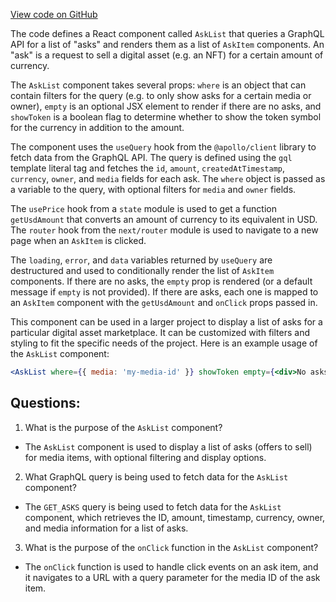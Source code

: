 [View code on GitHub](zoo-labs/zoo/blob/master/core/src/zoo/AskList.tsx)

The code defines a React component called `AskList` that queries a GraphQL API for a list of "asks" and renders them as a list of `AskItem` components. An "ask" is a request to sell a digital asset (e.g. an NFT) for a certain amount of currency. 

The `AskList` component takes several props: `where` is an object that can contain filters for the query (e.g. to only show asks for a certain media or owner), `empty` is an optional JSX element to render if there are no asks, and `showToken` is a boolean flag to determine whether to show the token symbol for the currency in addition to the amount.

The component uses the `useQuery` hook from the `@apollo/client` library to fetch data from the GraphQL API. The query is defined using the `gql` template literal tag and fetches the `id`, `amount`, `createdAtTimestamp`, `currency`, `owner`, and `media` fields for each ask. The `where` object is passed as a variable to the query, with optional filters for `media` and `owner` fields.

The `usePrice` hook from a `state` module is used to get a function `getUsdAmount` that converts an amount of currency to its equivalent in USD. The `router` hook from the `next/router` module is used to navigate to a new page when an `AskItem` is clicked.

The `loading`, `error`, and `data` variables returned by `useQuery` are destructured and used to conditionally render the list of `AskItem` components. If there are no asks, the `empty` prop is rendered (or a default message if `empty` is not provided). If there are asks, each one is mapped to an `AskItem` component with the `getUsdAmount` and `onClick` props passed in.

This component can be used in a larger project to display a list of asks for a particular digital asset marketplace. It can be customized with filters and styling to fit the specific needs of the project. Here is an example usage of the `AskList` component:

```jsx
<AskList where={{ media: 'my-media-id' }} showToken empty={<div>No asks for this media.</div>} />
```
## Questions: 
 1. What is the purpose of the `AskList` component?
- The `AskList` component is used to display a list of asks (offers to sell) for media items, with optional filtering and display options.

2. What GraphQL query is being used to fetch data for the `AskList` component?
- The `GET_ASKS` query is being used to fetch data for the `AskList` component, which retrieves the ID, amount, timestamp, currency, owner, and media information for a list of asks.

3. What is the purpose of the `onClick` function in the `AskList` component?
- The `onClick` function is used to handle click events on an ask item, and it navigates to a URL with a query parameter for the media ID of the ask item.